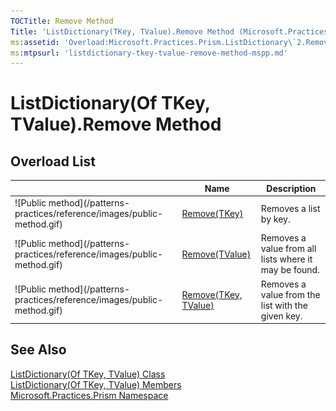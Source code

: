 ```yaml
---
TOCTitle: Remove Method
Title: 'ListDictionary(TKey, TValue).Remove Method (Microsoft.Practices.Prism)'
ms:assetid: 'Overload:Microsoft.Practices.Prism.ListDictionary\`2.Remove'
ms:mtpsurl: 'listdictionary-tkey-tvalue-remove-method-mspp.md'
---
```



# ListDictionary(Of TKey, TValue).Remove Method

## Overload List


<table>

<thead>
<tr class="header">
<th> </th>
<th>Name</th>
<th>Description</th>
</tr>
</thead>
<tbody>
<tr class="odd">
<td>![Public method](/patterns-practices/reference/images/public-method.gif)</td>
<td><a href="/patterns-practices/reference/listdictionary-tkey-tvalue-remove-method-tkey-mspp">Remove(TKey)</a></td>
<td><div class="summary">
Removes a list by key.
</div></td>
</tr>
<tr class="even">
<td>![Public method](/patterns-practices/reference/images/public-method.gif)</td>
<td><a href="/patterns-practices/reference/listdictionary-tkey-tvalue-remove-method-tvalue-mspp">Remove(TValue)</a></td>
<td><div class="summary">
Removes a value from all lists where it may be found.
</div></td>
</tr>
<tr class="odd">
<td>![Public method](/patterns-practices/reference/images/public-method.gif)</td>
<td><a href="/patterns-practices/reference/listdictionary-tkey-tvalue-remove-method-tkey-tvalue-mspp">Remove(TKey, TValue)</a></td>
<td><div class="summary">
Removes a value from the list with the given key.
</div></td>
</tr>
</tbody>
</table>

## See Also

[ListDictionary(Of TKey, TValue) Class](/patterns-practices/reference/listdictionary-tkey-tvalue-class-mspp)<br/>
[ListDictionary(Of TKey, TValue) Members](/patterns-practices/reference/listdictionary-tkey-tvalue-membe-mspp)<br/>
[Microsoft.Practices.Prism Namespace](/patterns-practices/reference/mspp-namespace)